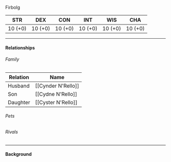 Firbolg <class>

STR | DEX | CON | INT | WIS | CHA
---- | ---- | ---- | ---- | ---- | ----  
10 (+0) | 10 (+0) | 10 (+0) | 10 (+0) | 10 (+0) | 10 (+0) | 

---

#### Relationships
###### Family
	
Relation | Name
------------ | ------------
Husband | [[Cynder N'Rello]]
Son | [[Cydne N'Rello]]
Daughter | [[Cyster N'Rello]]

###### Pets

###### Rivals

---

#### Background
<Description>